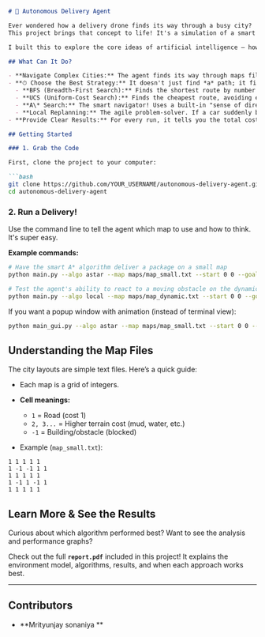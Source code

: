 

````markdown
# 🚚 Autonomous Delivery Agent

Ever wondered how a delivery drone finds its way through a busy city?  
This project brings that concept to life! It's a simulation of a smart delivery agent that navigates a grid-based city, dodging obstacles and tricky terrain to find the best possible path to deliver its packages.

I built this to explore the core ideas of artificial intelligence — how algorithms can make rational decisions, plan efficiently, and adapt on the fly, just like a real autonomous vehicle would.

## What Can It Do?

- **Navigate Complex Cities:** The agent finds its way through maps filled with roads, costly terrains, and static buildings.
- **⏱ Choose the Best Strategy:** It doesn't just find *a* path; it finds the *best* path using different AI techniques:
  - **BFS (Breadth-First Search):** Finds the shortest route by number of steps. Great for simple maps.
  - **UCS (Uniform-Cost Search):** Finds the cheapest route, avoiding expensive terrain. The reliable, cost-conscious option.
  - **A\* Search:** The smart navigator! Uses a built-in "sense of direction" to find the optimal path much faster.
  - **Local Replanning:** The agile problem-solver. If a car suddenly blocks the road, it quickly finds a new detour without starting from scratch.
- **Provide Clear Results:** For every run, it tells you the total cost of the trip, the path followed, and how long it took.

## Getting Started

### 1. Grab the Code

First, clone the project to your computer:

```bash
git clone https://github.com/YOUR_USERNAME/autonomous-delivery-agent.git
cd autonomous-delivery-agent
````

### 2. Run a Delivery!

Use the command line to tell the agent which map to use and how to think. It's super easy.

**Example commands:**

```bash
# Have the smart A* algorithm deliver a package on a small map
python main.py --algo astar --map maps/map_small.txt --start 0 0 --goal 4 4

# Test the agent's ability to react to a moving obstacle on the dynamic map
python main.py --algo local --map maps/map_dynamic.txt --start 0 0 --goal 5 5
```

If you want a popup window with animation (instead of terminal view):

```bash
python main_gui.py --algo astar --map maps/map_small.txt --start 0 0 --goal 4 4
```

## Understanding the Map Files

The city layouts are simple text files. Here’s a quick guide:

* Each map is a grid of integers.
* **Cell meanings:**

  * `1` = Road (cost 1)
  * `2, 3...` = Higher terrain cost (mud, water, etc.)
  * `-1` = Building/obstacle (blocked)
* Example (`map_small.txt`):

```
1 1 1 1 1
1 -1 -1 1 1
1 1 1 1 1
1 -1 1 -1 1
1 1 1 1 1
```

## Learn More & See the Results

Curious about which algorithm performed best? Want to see the analysis and performance graphs?

Check out the full **`report.pdf`** included in this project!
It explains the environment model, algorithms, results, and when each approach works best.

---

## Contributors

* **Mrityunjay sonaniya **

```




